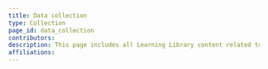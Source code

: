 ```yaml
---
title: Data collection
type: Collection
page_id: data_collection
contributors: 
description: This page includes all Learning Library content related to data collection
affiliations: 
---
```

